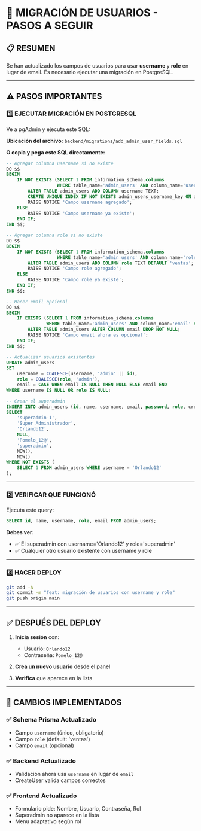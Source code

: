 # 🔧 MIGRACIÓN DE USUARIOS - PASOS A SEGUIR

## 📋 RESUMEN
Se han actualizado los campos de usuarios para usar **username** y **role** en lugar de email. Es necesario ejecutar una migración en PostgreSQL.

---

## ⚠️ PASOS IMPORTANTES

### 1️⃣ **EJECUTAR MIGRACIÓN EN POSTGRESQL**

Ve a pgAdmin y ejecuta este SQL:

**Ubicación del archivo:** `backend/migrations/add_admin_user_fields.sql`

**O copia y pega este SQL directamente:**

```sql
-- Agregar columna username si no existe
DO $$ 
BEGIN
    IF NOT EXISTS (SELECT 1 FROM information_schema.columns 
                   WHERE table_name='admin_users' AND column_name='username') THEN
        ALTER TABLE admin_users ADD COLUMN username TEXT;
        CREATE UNIQUE INDEX IF NOT EXISTS admin_users_username_key ON admin_users(username);
        RAISE NOTICE 'Campo username agregado';
    ELSE
        RAISE NOTICE 'Campo username ya existe';
    END IF;
END $$;

-- Agregar columna role si no existe
DO $$ 
BEGIN
    IF NOT EXISTS (SELECT 1 FROM information_schema.columns 
                   WHERE table_name='admin_users' AND column_name='role') THEN
        ALTER TABLE admin_users ADD COLUMN role TEXT DEFAULT 'ventas';
        RAISE NOTICE 'Campo role agregado';
    ELSE
        RAISE NOTICE 'Campo role ya existe';
    END IF;
END $$;

-- Hacer email opcional
DO $$ 
BEGIN
    IF EXISTS (SELECT 1 FROM information_schema.columns 
               WHERE table_name='admin_users' AND column_name='email' AND is_nullable='NO') THEN
        ALTER TABLE admin_users ALTER COLUMN email DROP NOT NULL;
        RAISE NOTICE 'Campo email ahora es opcional';
    END IF;
END $$;

-- Actualizar usuarios existentes
UPDATE admin_users 
SET 
    username = COALESCE(username, 'admin' || id),
    role = COALESCE(role, 'admin'),
    email = CASE WHEN email IS NULL THEN NULL ELSE email END
WHERE username IS NULL OR role IS NULL;

-- Crear el superadmin
INSERT INTO admin_users (id, name, username, email, password, role, created_at, updated_at)
SELECT 
    'superadmin-1',
    'Super Administrador',
    'Orlando12',
    NULL,
    'Pomelo_12@',
    'superadmin',
    NOW(),
    NOW()
WHERE NOT EXISTS (
    SELECT 1 FROM admin_users WHERE username = 'Orlando12'
);
```

---

### 2️⃣ **VERIFICAR QUE FUNCIONÓ**

Ejecuta este query:

```sql
SELECT id, name, username, role, email FROM admin_users;
```

**Debes ver:**
- ✅ El superadmin con username='Orlando12' y role='superadmin'
- ✅ Cualquier otro usuario existente con username y role

---

### 3️⃣ **HACER DEPLOY**

```bash
git add -A
git commit -m "feat: migración de usuarios con username y role"
git push origin main
```

---

## ✅ DESPUÉS DEL DEPLOY

1. **Inicia sesión** con:
   - Usuario: `Orlando12`
   - Contraseña: `Pomelo_12@`

2. **Crea un nuevo usuario** desde el panel

3. **Verifica** que aparece en la lista

---

## 🎯 CAMBIOS IMPLEMENTADOS

### ✅ Schema Prisma Actualizado
- Campo `username` (único, obligatorio)
- Campo `role` (default: 'ventas')
- Campo `email` (opcional)

### ✅ Backend Actualizado
- Validación ahora usa `username` en lugar de `email`
- CreateUser valida campos correctos

### ✅ Frontend Actualizado
- Formulario pide: Nombre, Usuario, Contraseña, Rol
- Superadmin no aparece en la lista
- Menu adaptativo según rol

